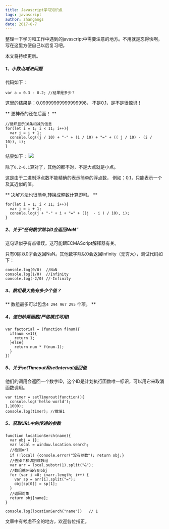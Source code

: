 ```yaml
---
title: Javascript学习知识点
tags: javascript
author: zhangangs
date: 2017-8-7
---
```


整理一下学习和工作中遇到的javascript中需要注意的地方。不用就是忘得快啊，写在这里方便自己以后复习吧。

本文将持续更新。

##### 1、小数点减法问题

代码如下：
```
var a = 0.3 - 0.2; //结果是多少？
```

这里的结果是：0.09999999999999998， 不是0.1，是不是很惊讶！

** 更神奇的还在后面！ **
```
//循环显示10条相减的信息
for(let i = 1; i < 11; i++){
  var j = i + 1;
  console.log((j / 10) + "-" + (i / 10) + "=" + (( j / 10) - (i / 10)), i);
}
```
结果如下：
![](/images/8-7/1.jpg)

除了` 0.2-0.1 `算对了，其他的都不对，不是大点就是小点。

这是由于二进制浮点数不能精确的表示简单的浮点数， 例如：0.1，只能表示一个及其近似的值。

** 决解方法也很简单,转换成整数计算即可。 **
```
for(let i = 1; i < 11; i++){
  var j = i + 1;
  console.log(j + "-" + i + "=" + ((j  - i ) / 10), i);
}
```

##### 2、关于"任何数字除以0会返回NaN"

这句话似乎有点错误。这可能跟ECMAScript解释器有关。

只有0除以0才会返回NaN。其他数字除以0会返回Infinity（无穷大），测试代码如下：
```
console.log(0/0)  //NaN
console.log(1/0)  //Infinity
console.log(-2/0) //-Infinity
```

##### 3、数组最大能有多少个值？

** 数组最多可以包含`4 294 967 295` 个项。 ** 

##### 4、递归阶乘函数[严格模式可用]
```
var factorial = (function f(num){
  if(num <=1){
    return 1;
  }else{
    return num * f(num-1);
  }
})
```

##### 5、关于setTimeout和setInterval返回值

他们的调用会返回一个数字ID，这个ID是计划执行函数唯一标识，可以用它来取消函数调用。
```
var timer = setTimerout(function(){
  console.log('hello world');
},1000);
console.log(timer); //数值1
```

##### 5、获取URL中的传递的参数
```
function locationSerch(name){
  var obj = {};
  var local = window.location.search;
  //检测url
  if (!local) {console.error("没有参数"); return obj;}
  //去掉？和切割成数组
  var arr = local.substr(1).split("&");
  //数组循环储存到obj
  for (var i =0; i<arr.length; i++) {
    var sp = arr[i].split("=");
    obj[sp[0]] = sp[1];
  }
  //返回对象
  return obj[name];
}

console.log(locationSerch("name"))   // 1
```

文章中有考虑不全的地方，欢迎各位指正。


